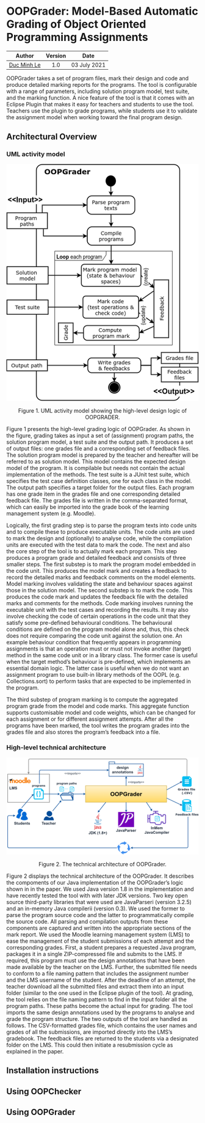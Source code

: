 # OOPGrader: Model-Based Automatic Grading of Object Oriented Programming Assignments

| Author | Version | Date 
| :--: | :--: | :--: |
| [Duc Minh Le](mailto:lemduc@gmail.com) | 1.0 | 03 July 2021 |

OOPGrader takes a set of program files, mark their design and code and produce detailed marking reports for the programs. 
The tool is configurable with a range of parameters, including solution program model, test suite, and the marking function.
A nice feature of the tool is that it comes with an Eclipse Plugin that makes it easy for teachers and students to use the tool. 
Teachers use the plugin to grade programs, while students use it to validate the assignment model when working toward the final program design.

## Architectural Overview

### UML activity model
![The high-level design logic of OOPGRADER](images/Figure2.png)
<div align="center">Figure 1. UML activity model showing the high-level design logic of OOPGRADER.</div>

Figure 1 presents the high-level grading logic of OOPGrader. 
As shown in the figure, grading takes as input a set of (assignment) program paths, the solution program model, a test suite and the output path. It produces a set of output files: one grades file and a corresponding set of feedback files. The solution program model is prepared by the teacher and hereafter will be referred to as solution model. This model contains the expected design model of the program. It is compilable but needs not contain the actual implementation of the methods. The test suite is a JUnit test suite, which specifies the test case definition classes, one for each class in the model. The output path specifies a target folder for the output files. Each program has one grade item in the grades file and one corresponding detailed feedback file. The grades file is written in the comma-separated format, which can easily be imported into the grade book of the learning management system (e.g. Moodle).

Logically, the first grading step is to parse the program texts into code units and to compile these to produce executable units. The code units are used to mark the design and (optionally) to analyse code, while the compilation units are executed with the test data to mark the code. The next and also the core step of the tool is to actually mark each program. This step produces a program grade and detailed feedback and consists of three smaller steps. The first substep is to mark the program model embedded in the code unit. This produces the model mark and creates a feedback to record the detailed marks and feedback comments on the model elements. Model marking involves validating the state and behaviour spaces against those in the solution model. The second substep is to mark the code. This produces the code mark and updates the feedback file with the detailed marks and comments for the methods. Code marking involves running the executable unit with the test cases and recording the results. It may also involve checking the code of certain operations in the code unit that they satisfy some pre-defined behavioural conditions. The behavioural conditions are defined on the program model alone and, thus, this check does not require comparing the code unit against the solution one. An example behaviour condition that frequently appears in programming assignments is that an operation must or must not invoke another (target) method in the same code unit or in a library class. The former case is useful when the target method’s behaviour is pre-defined, which implements an essential domain logic. The latter case is useful when we do not want an assignment program to use built-in library methods of the OOPL (e.g. Collections.sort) to perform tasks that are expected to be implemented in the program.

The third substep of program marking is to compute the aggregated program grade from the model and code marks. This aggregate function supports customisable model and code weights, which can be changed for each assignment or for different assignment attempts. After all the programs have been marked, the tool writes the program grades into the grades file and also stores the program’s feedback into a file.

### High-level technical architecture

![The technical architecture of OOPGrader.](images/FigureB.1.png)
<div align="center">Figure 2. The technical architecture of OOPGrader.</div>

Figure 2 displays the technical architecture of the OOPGrader. 
It describes the compoments of our Java implementation of the OOPGrader’s logic shown in in the paper. We used Java version 1.8 in the implementation and have recently tested the tool with with later JDK versions. Two key open source third-party libraries that were used are JavaParseri (version 3.2.5) and an in-memory Java compilerii (version 0.3). We used the former to parse the program source code and the latter to programmatically compile the source code. All parsing and compilation outputs from these components are captured and written into the appropriate sections of the mark report. We used the Moodle learning management system (LMS) to ease the management of the student submissions of each attempt and the corresponding grades. 
First, a student prepares a requested Java program, packages it in a single ZIP-compressed file and submits to the LMS. If required, this program must use the design annotations that have been made available by the teacher on the LMS. Further, the submitted file needs to conform to a file naming pattern that includes the assignment number and the LMS username of the student. After the deadline of an attempt, the teacher download all the submitted files and extract them into an input folder (similar to the one used in the Eclipse plugin of the tool). At grading, the tool relies on the file naming pattern to find in the input folder all the program paths. These paths become the actual input for grading. The tool imports the same design annotations used by the programs to analyse and grade the program structure. The two outputs of the tool are handled as follows. The CSV-formatted grades file, which contains the user names and grades of all the submissions, are imported directly into the LMS’s gradebook. The feedback files are returned to the students via a designated folder on the LMS. This could then initiate a resubmission cycle as explained in the paper.

## Installation instructions

## Using OOPChecker

## Using OOPGrader